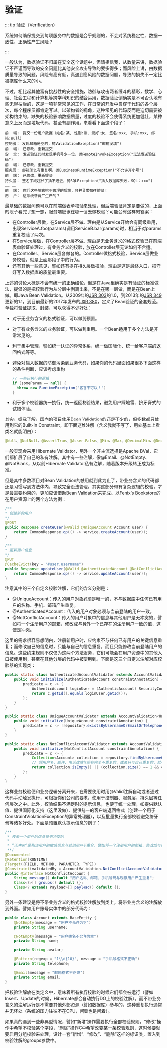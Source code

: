 # 验证

::: tip 验证（Verification）

系统如何确保提交到每项服务中的数据是合乎规则的，不会对系统稳定性、数据一致性、正确性产生风险？

:::

一般认为，数据验证不归属在安全这个话题中，但请相信我，从数量来讲，数据验证不严谨而导致的安全问题比其他安全攻击导致的要多得多；而风险上讲，由数据质量导致的问题，风险有高有低，真遇到高风险的数据问题，导致的损失不一定比被拖库什么来的小。

不过，相比起其他富有挑战性的安全措施，防御与攻击两者缠斗的精彩，数学、心理、社会工程和计算机等跨学科知识的结合运用，数据验证倒确实是不可否认地有些无聊枯燥的，这是一项非常常见的工作，在日常的开发中贯穿于代码的各个层次，每个程序员都肯定写过。以架构者的视角，这种常见的代码反而是迫切需要被架构约束的，缺失的校验影响数据质量，过度的校验不会使得系统更加健壮，某种意义上反而是垃圾代码，甚至有副作用。来看看下面这个段子：

```
前  端： 提交一份用户数据（姓名:某, 性别:男, 爱好:女, 签名:xxx, 手机:xxx, 邮箱:null）
控制器： 发现邮箱是空的，抛ValidationException("邮箱没填")
前  端： 已修改，重新提交
安  全： 发送验证码时发现手机号少一位，抛RemoteInvokeException("无法发送验证码")
前  端： 已修改，重新提交
服务层： 邮箱怎么有重复啊，抛BusinessRuntimeException("不允许开小号")
前  端： 已修改，重新提交
持久层： 签名字段超长了插不进去，抛SQLException("插入数据库失败，SQL：xxx")
…… ……
前  端： 你们这些坑管挖不管埋的后端，各种异常都往前抛！
用  户： 这系统牙膏厂生产的？
```

最基础的数据问题可以在前端做表单校验来处理，但后端验证肯定是要做的，上面的段子看完了想一想，服务端应该在哪一层去做校验？可能会有这样的答案：

- 在Controller层做，在Service层不做。理由是从Service开始会有同级重用，出现ServiceA.foo(params)调用ServiceB.bar(params)时，相当于对params重复校验了两次。
- 在Service层做，在Controller层不做。理由是无业务含义的格式校验已在前端表单验证处理过，有业务含义的校验，放在Controller层无论如何不合适。
- 在Controller、Service层各做各的。Controller做格式校验，Service层做业务校验，就是上面那段子中的行为。
- 还有其他一些意见，譬如还有提在持久层做校验，理由是这是最终入口，把守好写入数据库的质量最重要。

上述的讨论大概是不会有统一的正确结论，但是在Java里确实是有验证的标准做法，提倡的是把校验行为从分层中剥离出来，不是在哪一层做，而是在Bean上做。即Java Bean Validation。从2009年的[JSR 303](https://beanvalidation.org/1.0/spec/)的1.0，到2013年的[JSR 349](https://jcp.org/en/jsr/detail?id=349)更新的1.1，到目前最新的2017年发布的[JSR 380](https://beanvalidation.org/2.0/)，定义了Bean验证的全套规范。单独将验证提取、封装，可以获得不少好处：

- 对于无业务含义的格式验证，可以做到预置。

- 对于有业务含义的业务验证，可以做到重用。一个Bean适用于多个方法是非常常见的。

- 利于集中管理，譬如统一认证的异常体系，统一做国际化、统一给客户端的返回格式等等。

- 避免对输入数据的防御污染到业务代码，如果你的代码里面如果很多下面这样的条件判断，应该考虑重构

  ```java
  // 一些已执行的逻辑
  if (someParam == null) {
  	throw new RuntimeExcetpion("客官不可以！")
  }
  ```

- 利于多个校验器统一执行，统一返回校验结果，避免用户踩地雷、挤牙膏式的试错体验。

其实，据我了解，国内的项目使用Bean Validation的还是不少的，但多数都只使用到它的Built-In Constraint，即下面这堆注解（含义我就不写了，用处基本上看类名就能明白）：

```java
@Null、@NotNull、@AssertTrue、@AssertFalse、@Min、@Max、@DecimalMin、@DecimalMax、@Negative、@NegativeOrZero、@Positive、@PositiveOrZeor、@Szie、@Digits、@Pass、@PassOrPresent、@Future、@FutureOrPresent、@Pattern、@NotEmpty、@NotBlank、@Email
```

一般实现会采用Hibernate Validator，另外一个非主流选择是Apache BVal，它们都扩展了自己的私有注解。其中有一些注解，像@Email、@NotEmpty、@NotBlank，从以前Hibernate Validator私有注解，随着版本升级转正成为标准。

但是其中多数项目对Bean Validation的使用就到此为止了，带业务含义的代码都还是习惯写到方法体内，导致完全没法管理。其实这部分带有复杂逻辑的校验，才是最需要约束的，更加应该借助Bean Validation来完成。以Fenix‘s Bookstore的在用户资源上的两个方法为例：

```java
/**
* 创建新的用户
*/
@POST
public Response createUser(@Valid @UniqueAccount Account user) {
	return CommonResponse.op(() -> service.createAccount(user));
}

/**
* 更新用户信息
*/
@PUT
@CacheEvict(key = "#user.username")
public Response updateUser(@Valid @AuthenticatedAccount @NotConflictAccount Account user) {
	return CommonResponse.op(() -> service.updateAccount(user));
}
```

注意其中的三个自定义校验注解，它们的含义分别是：

- @UniqueAccount：传入的用户对象必须是唯一的，不与数据库中任何已有用户的名称、手机、邮箱产生重复。
- @AuthenticatedAccount：传入的用户对象必须与当前登陆的用户一致。
- @NotConflictAccount：传入的用户对象中的信息与其他用户是无冲突的，譬如将一个注册用户的邮箱，修改成与另外一个已存在的注册用户一致的值，这便是冲突。

这里的需求很容易想明白，注册新用户时，应约束不与任何已有用户的关键信息重复；而修改自己的信息时，只能与自己的信息重复，而且只能修改当前登陆用户的信息。这些约束规则不仅仅为这两个方法服务，它们可能会在用户资源中的其他入口被使用到，甚至在其他分层的代码中被使用到。下面是这三个自定义注解对应校验器的实现类：

```java
public static class AuthenticatedAccountValidator extends AccountValidation<AuthenticatedAccount> {
    public void initialize(AuthenticatedAccount constraintAnnotation) {
        predicate = c -> {
            AuthenticAccount loginUser = (AuthenticAccount) SecurityContextHolder.getContext().getAuthentication().getPrincipal();
            return c.getId().equals(loginUser.getId());
        };
    }
}

public static class UniqueAccountValidator extends AccountValidation<UniqueAccount> {
    public void initialize(UniqueAccount constraintAnnotation) {
        predicate = c -> !repository.existsByUsernameOrEmailOrTelephone(c.getUsername(), c.getEmail(), c.getTelephone());
    }
}

public static class NotConflictAccountValidator extends AccountValidation<NotConflictAccount> {
    public void initialize(NotConflictAccount constraintAnnotation) {
        predicate = c -> {
            Collection<Account> collection = repository.findByUsernameOrEmailOrTelephone(c.getUsername(), c.getEmail(), c.getTelephone());
            // 将用户名、邮件、电话改成与现有完全不重复的，或者只与自己重复的，就不算冲突
            return collection.isEmpty() || (collection.size() == 1 && collection.iterator().next().getId().equals(c.getId()));
        };
    }
}
```

这样业务校验便和业务逻辑分离开来，在需要使用时用@Valid注解自动或者通过代码手动触发执行，可根据你们公司的要求，使用于控制器、服务层、持久层等任何层次之中。此外，校验结果不满足时的提示信息，也便于统一处理，如提供默认值、提供国际化支持（这里没做）、提供统一的客户端返回格式（创建一个用于ConstraintViolationException的异常处理器），以及批量执行全部校验避免挤牙膏等诸多好处。下面是预置默认提示信息的例子：

```java
/**
 * 表示一个用户的信息是无冲突的
 * 
 * “无冲突”是指该用户的敏感信息与其他用户不重合，譬如将一个注册用户的邮箱，修改成与另外一个已存在的注册用户一致的值，这便是冲突
 **/
@Documented
@Retention(RUNTIME)
@Target({FIELD, METHOD, PARAMETER, TYPE})
@Constraint(validatedBy = AccountValidation.NotConflictAccountValidator.class)
public @interface NotConflictAccount {
    String message() default "用户名称、邮箱、手机号码与现存用户产生重复";
    Class<?>[] groups() default {};
    Class<? extends Payload>[] payload() default {};
}

```

另外一条建议是将不带业务含义的格式校验注解放到类上，将带业务含义的注解放到外面。譬如用户账号实体中的部分代码为：

```java
public class Account extends BaseEntity {
	@NotEmpty(message = "用户不允许为空")
    private String username;

    @NotEmpty(message = "用户姓名不允许为空")
    private String name;

    private String avatar;

    @Pattern(regexp = "1\\d{10}", message = "手机号格式不正确")
    private String telephone;

    @Email(message = "邮箱格式不正确")
    private String email;
}
```

把校验注解放在类定义中，意味着所有执行校验的时候它们都会被运行（譬如Insert、Update的时候，Hibernate都会自动执行DO上的校验注解）。而不带业务含义的注解运行是不需要其他外部资源（譬如数据库）参与的，这种重复执行通常并无坏处（系统的压力往往不在CPU，闲着也是闲着）。

如果真的遇到一些非典型情况，譬如“新增”操作需要执行全部校验规则，“修改”操作中希望不校验某个字段，“删除”操作C中希望改变某一条校验规则，这时候要就要启用分组校验来处理，设计一套“新增”、“修改”、“删除”这样的标识类，置入到校验注解的groups参数中。